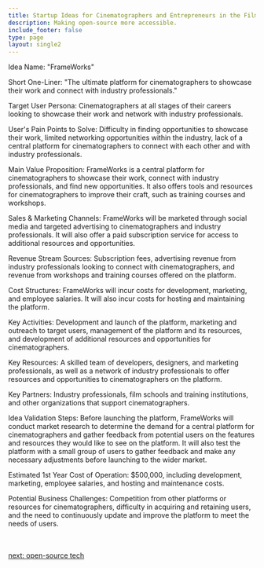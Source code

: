 ```yaml
---
title: Startup Ideas for Cinematographers and Entrepreneurs in the Film  Industry
description: Making open-source more accessible.
include_footer: false
type: page
layout: single2
---
```


<p>
Idea Name: "FrameWorks"

Short One-Liner: "The ultimate platform for cinematographers to showcase their work and connect with industry professionals."

Target User Persona: Cinematographers at all stages of their careers looking to showcase their work and network with industry professionals.

User's Pain Points to Solve: Difficulty in finding opportunities to showcase their work, limited networking opportunities within the industry, lack of a central platform for cinematographers to connect with each other and with industry professionals.

Main Value Proposition: FrameWorks is a central platform for cinematographers to showcase their work, connect with industry professionals, and find new opportunities. It also offers tools and resources for cinematographers to improve their craft, such as training courses and workshops.

Sales & Marketing Channels: FrameWorks will be marketed through social media and targeted advertising to cinematographers and industry professionals. It will also offer a paid subscription service for access to additional resources and opportunities.

Revenue Stream Sources: Subscription fees, advertising revenue from industry professionals looking to connect with cinematographers, and revenue from workshops and training courses offered on the platform.

Cost Structures: FrameWorks will incur costs for development, marketing, and employee salaries. It will also incur costs for hosting and maintaining the platform.

Key Activities: Development and launch of the platform, marketing and outreach to target users, management of the platform and its resources, and development of additional resources and opportunities for cinematographers.

Key Resources: A skilled team of developers, designers, and marketing professionals, as well as a network of industry professionals to offer resources and opportunities to cinematographers on the platform.

Key Partners: Industry professionals, film schools and training institutions, and other organizations that support cinematographers.

Idea Validation Steps: Before launching the platform, FrameWorks will conduct market research to determine the demand for a central platform for cinematographers and gather feedback from potential users on the features and resources they would like to see on the platform. It will also test the platform with a small group of users to gather feedback and make any necessary adjustments before launching to the wider market.

Estimated 1st Year Cost of Operation: $500,000, including development, marketing, employee salaries, and hosting and maintenance costs.

Potential Business Challenges: Competition from other platforms or resources for cinematographers, difficulty in acquiring and retaining users, and the need to continuously update and improve the platform to meet the needs of users.

<br>
<br>
<a href="https://workdojos.com/cinematographer/tech">next: open-source tech</a>
</p>